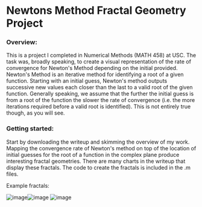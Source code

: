 # Newtons Method Fractal Geometry Project

### Overview:
This is a project I completed in Numerical Methods (MATH 458) at USC. The task was, broadly speaking, to create a visual representation of the rate of convergence for Newton's Method depending on the initial provided. Newton's Method is an iterative method for identifying a root of a given function. Starting with an initial guess, Newton's method outputs successive new values each closer than the last to a valid root of the given function. Generally speaking, we assume that the further the initial guess is from a root of the function the slower the rate of convergence (i.e. the more iterations required before a valid root is identified). This is not entirely true though, as you will see.

### Getting started:
Start by downloading the writeup and skimming the overview of my work. Mapping the convergence rate of Newton's method on top of the location of initial guesses for the root of a function in the complex plane produce interesting fractal geometries. There are many charts in the writeup that display these fractals. The code to create the fractals is included in the .m files.

Example fractals:

![image](https://user-images.githubusercontent.com/37680054/129309264-2d174702-2873-4b04-90c5-56a80e7bf2f9.png)![image](https://user-images.githubusercontent.com/37680054/129309238-20ce92d2-2588-4ee7-baee-f40716574cec.png)
![image](https://user-images.githubusercontent.com/37680054/129309171-ec6a992f-91e5-4c9d-a674-04e5a60d1ddc.png)

